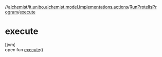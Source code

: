 //[alchemist](../../../index.md)/[it.unibo.alchemist.model.implementations.actions](../index.md)/[RunProtelisProgram](index.md)/[execute](execute.md)

# execute

[jvm]\
open fun [execute](execute.md)()
